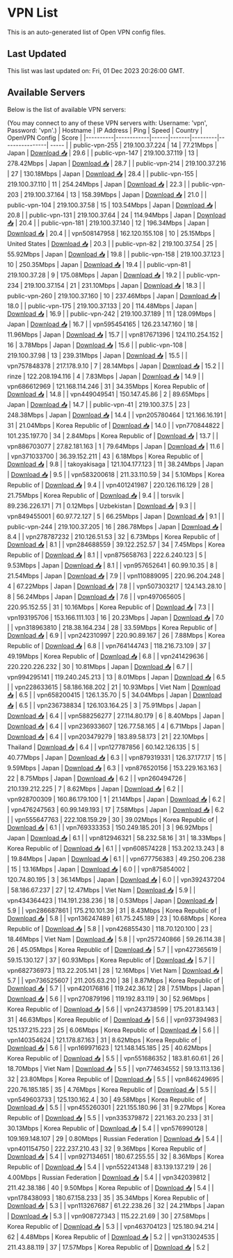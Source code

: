 # VPN List

This is an auto-generated list of Open VPN config files.

## Last Updated

This list was last updated on: Fri, 01 Dec 2023 20:26:00 GMT.

## Available Servers

Below is the list of available VPN servers:

(You may connect to any of these VPN servers with: Username: 'vpn', Password: 'vpn'.)
| Hostname | IP Address | Ping | Speed | Country | OpenVPN Config | Score |
|----------|------------|------|-------|---------|----------------| ----- |
| public-vpn-255 | 219.100.37.224 | 14 | 77.21Mbps | Japan | [Download 📥](./configs/server_0_JP.ovpn) | 29.6 |
| public-vpn-147 | 219.100.37.119 | 13 | 278.42Mbps | Japan | [Download 📥](./configs/server_1_JP.ovpn) | 28.7 |
| public-vpn-214 | 219.100.37.216 | 27 | 130.18Mbps | Japan | [Download 📥](./configs/server_2_JP.ovpn) | 28.4 |
| public-vpn-155 | 219.100.37.110 | 11 | 254.24Mbps | Japan | [Download 📥](./configs/server_3_JP.ovpn) | 22.3 |
| public-vpn-203 | 219.100.37.164 | 13 | 158.39Mbps | Japan | [Download 📥](./configs/server_4_JP.ovpn) | 21.0 |
| public-vpn-104 | 219.100.37.58 | 15 | 103.54Mbps | Japan | [Download 📥](./configs/server_5_JP.ovpn) | 20.8 |
| public-vpn-131 | 219.100.37.64 | 24 | 114.94Mbps | Japan | [Download 📥](./configs/server_6_JP.ovpn) | 20.4 |
| public-vpn-181 | 219.100.37.140 | 12 | 196.34Mbps | Japan | [Download 📥](./configs/server_7_JP.ovpn) | 20.4 |
| vpn508147958 | 162.120.155.108 | 10 | 25.15Mbps | United States | [Download 📥](./configs/server_8_US.ovpn) | 20.3 |
| public-vpn-82 | 219.100.37.54 | 25 | 55.92Mbps | Japan | [Download 📥](./configs/server_9_JP.ovpn) | 19.8 |
| public-vpn-158 | 219.100.37.123 | 10 | 250.35Mbps | Japan | [Download 📥](./configs/server_10_JP.ovpn) | 19.4 |
| public-vpn-81 | 219.100.37.28 | 9 | 175.08Mbps | Japan | [Download 📥](./configs/server_11_JP.ovpn) | 19.2 |
| public-vpn-234 | 219.100.37.154 | 21 | 231.10Mbps | Japan | [Download 📥](./configs/server_12_JP.ovpn) | 18.3 |
| public-vpn-260 | 219.100.37.160 | 10 | 237.46Mbps | Japan | [Download 📥](./configs/server_13_JP.ovpn) | 18.0 |
| public-vpn-175 | 219.100.37.133 | 20 | 114.48Mbps | Japan | [Download 📥](./configs/server_14_JP.ovpn) | 16.9 |
| public-vpn-242 | 219.100.37.189 | 11 | 128.09Mbps | Japan | [Download 📥](./configs/server_15_JP.ovpn) | 16.7 |
| vpn595454165 | 126.23.147.160 | 18 | 11.96Mbps | Japan | [Download 📥](./configs/server_16_JP.ovpn) | 15.7 |
| vpn817671396 | 124.110.254.152 | 16 | 3.78Mbps | Japan | [Download 📥](./configs/server_17_JP.ovpn) | 15.6 |
| public-vpn-108 | 219.100.37.98 | 13 | 239.31Mbps | Japan | [Download 📥](./configs/server_18_JP.ovpn) | 15.5 |
| vpn757848378 | 217.178.9.10 | 7 | 28.14Mbps | Japan | [Download 📥](./configs/server_19_JP.ovpn) | 15.2 |
| rinze | 122.208.194.116 | 4 | 7.83Mbps | Japan | [Download 📥](./configs/server_20_JP.ovpn) | 14.9 |
| vpn686612969 | 121.168.114.246 | 31 | 34.35Mbps | Korea Republic of | [Download 📥](./configs/server_21_KR.ovpn) | 14.8 |
| vpn449049541 | 150.147.45.86 | 2 | 89.65Mbps | Japan | [Download 📥](./configs/server_22_JP.ovpn) | 14.7 |
| public-vpn-41 | 219.100.37.5 | 23 | 248.38Mbps | Japan | [Download 📥](./configs/server_23_JP.ovpn) | 14.4 |
| vpn205780464 | 121.166.16.191 | 31 | 21.04Mbps | Korea Republic of | [Download 📥](./configs/server_24_KR.ovpn) | 14.0 |
| vpn770844822 | 101.235.197.70 | 34 | 2.84Mbps | Korea Republic of | [Download 📥](./configs/server_25_KR.ovpn) | 13.7 |
| vpn886703077 | 27.82.181.163 | 1 | 79.64Mbps | Japan | [Download 📥](./configs/server_26_JP.ovpn) | 11.6 |
| vpn371033700 | 36.39.152.211 | 43 | 6.18Mbps | Korea Republic of | [Download 📥](./configs/server_27_KR.ovpn) | 9.8 |
| takoyakisaga | 121.104.177.123 | 11 | 38.24Mbps | Japan | [Download 📥](./configs/server_28_JP.ovpn) | 9.5 |
| vpn583200618 | 211.33.110.59 | 34 | 5.10Mbps | Korea Republic of | [Download 📥](./configs/server_29_KR.ovpn) | 9.4 |
| vpn401241987 | 220.126.116.129 | 28 | 21.75Mbps | Korea Republic of | [Download 📥](./configs/server_30_KR.ovpn) | 9.4 |
| torsvik | 89.236.226.171 | 71 | 0.12Mbps | Uzbekistan | [Download 📥](./configs/server_31_UZ.ovpn) | 9.3 |
| vpn849455001 | 60.97.72.127 | 5 | 66.25Mbps | Japan | [Download 📥](./configs/server_32_JP.ovpn) | 9.1 |
| public-vpn-244 | 219.100.37.205 | 16 | 286.78Mbps | Japan | [Download 📥](./configs/server_33_JP.ovpn) | 8.4 |
| vpn278787232 | 210.126.51.53 | 32 | 6.73Mbps | Korea Republic of | [Download 📥](./configs/server_34_KR.ovpn) | 8.1 |
| vpn284688559 | 39.122.252.57 | 34 | 7.45Mbps | Korea Republic of | [Download 📥](./configs/server_35_KR.ovpn) | 8.1 |
| vpn875658763 | 222.6.240.123 | 5 | 9.53Mbps | Japan | [Download 📥](./configs/server_36_JP.ovpn) | 8.1 |
| vpn957652641 | 60.99.10.35 | 8 | 21.54Mbps | Japan | [Download 📥](./configs/server_37_JP.ovpn) | 7.9 |
| vpn110889095 | 220.96.204.248 | 4 | 67.22Mbps | Japan | [Download 📥](./configs/server_38_JP.ovpn) | 7.8 |
| vpn507303217 | 124.143.28.10 | 8 | 56.24Mbps | Japan | [Download 📥](./configs/server_39_JP.ovpn) | 7.6 |
| vpn497065605 | 220.95.152.55 | 31 | 10.16Mbps | Korea Republic of | [Download 📥](./configs/server_40_KR.ovpn) | 7.3 |
| vpn193195706 | 153.166.111.103 | 16 | 20.23Mbps | Japan | [Download 📥](./configs/server_41_JP.ovpn) | 7.0 |
| vpn318963810 | 218.38.164.234 | 28 | 33.59Mbps | Korea Republic of | [Download 📥](./configs/server_42_KR.ovpn) | 6.9 |
| vpn242310997 | 220.90.89.167 | 26 | 7.88Mbps | Korea Republic of | [Download 📥](./configs/server_43_KR.ovpn) | 6.8 |
| vpn764144743 | 118.216.73.109 | 37 | 49.19Mbps | Korea Republic of | [Download 📥](./configs/server_44_KR.ovpn) | 6.8 |
| vpn241429636 | 220.220.226.232 | 30 | 10.81Mbps | Japan | [Download 📥](./configs/server_45_JP.ovpn) | 6.7 |
| vpn994295141 | 119.240.245.213 | 13 | 8.01Mbps | Japan | [Download 📥](./configs/server_46_JP.ovpn) | 6.5 |
| vpn228633615 | 58.186.168.202 | 21 | 10.93Mbps | Viet Nam | [Download 📥](./configs/server_47_VN.ovpn) | 6.5 |
| vpn658200415 | 126.1.35.70 | 5 | 34.04Mbps | Japan | [Download 📥](./configs/server_48_JP.ovpn) | 6.5 |
| vpn236738834 | 126.103.164.25 | 3 | 75.91Mbps | Japan | [Download 📥](./configs/server_49_JP.ovpn) | 6.4 |
| vpn588256277 | 27.114.80.179 | 6 | 8.40Mbps | Japan | [Download 📥](./configs/server_50_JP.ovpn) | 6.4 |
| vpn236933607 | 126.77.58.165 | 4 | 6.71Mbps | Japan | [Download 📥](./configs/server_51_JP.ovpn) | 6.4 |
| vpn203479279 | 183.89.58.173 | 21 | 22.10Mbps | Thailand | [Download 📥](./configs/server_52_TH.ovpn) | 6.4 |
| vpn127787856 | 60.142.126.135 | 5 | 40.77Mbps | Japan | [Download 📥](./configs/server_53_JP.ovpn) | 6.3 |
| vpn879319331 | 126.37.177.17 | 15 | 9.59Mbps | Japan | [Download 📥](./configs/server_54_JP.ovpn) | 6.3 |
| vpn876520156 | 153.229.163.163 | 22 | 8.75Mbps | Japan | [Download 📥](./configs/server_55_JP.ovpn) | 6.2 |
| vpn260494726 | 210.139.212.225 | 7 | 8.62Mbps | Japan | [Download 📥](./configs/server_56_JP.ovpn) | 6.2 |
| vpn928700309 | 160.86.179.100 | 1 | 21.14Mbps | Japan | [Download 📥](./configs/server_57_JP.ovpn) | 6.2 |
| vpn476247563 | 60.99.149.193 | 17 | 7.58Mbps | Japan | [Download 📥](./configs/server_58_JP.ovpn) | 6.2 |
| vpn555647763 | 222.108.159.29 | 30 | 39.02Mbps | Korea Republic of | [Download 📥](./configs/server_59_KR.ovpn) | 6.1 |
| vpn769333353 | 150.249.185.201 | 3 | 96.92Mbps | Japan | [Download 📥](./configs/server_60_JP.ovpn) | 6.1 |
| vpn812946321 | 58.232.58.16 | 31 | 18.33Mbps | Korea Republic of | [Download 📥](./configs/server_61_KR.ovpn) | 6.1 |
| vpn608574228 | 153.202.13.243 | 8 | 19.84Mbps | Japan | [Download 📥](./configs/server_62_JP.ovpn) | 6.1 |
| vpn677756383 | 49.250.206.238 | 15 | 13.16Mbps | Japan | [Download 📥](./configs/server_63_JP.ovpn) | 6.0 |
| vpn875854002 | 120.74.80.195 | 3 | 36.14Mbps | Japan | [Download 📥](./configs/server_64_JP.ovpn) | 6.0 |
| vpn392437204 | 58.186.67.237 | 27 | 12.47Mbps | Viet Nam | [Download 📥](./configs/server_65_VN.ovpn) | 5.9 |
| vpn434364423 | 114.191.238.236 | 18 | 0.53Mbps | Japan | [Download 📥](./configs/server_66_JP.ovpn) | 5.9 |
| vpn286687861 | 175.210.101.39 | 31 | 8.43Mbps | Korea Republic of | [Download 📥](./configs/server_67_KR.ovpn) | 5.8 |
| vpn136247489 | 61.75.245.189 | 23 | 10.68Mbps | Korea Republic of | [Download 📥](./configs/server_68_KR.ovpn) | 5.8 |
| vpn426855430 | 118.70.120.100 | 23 | 18.46Mbps | Viet Nam | [Download 📥](./configs/server_69_VN.ovpn) | 5.8 |
| vpn257240866 | 59.26.114.38 | 26 | 45.05Mbps | Korea Republic of | [Download 📥](./configs/server_70_KR.ovpn) | 5.7 |
| vpn427365619 | 59.15.130.127 | 37 | 60.93Mbps | Korea Republic of | [Download 📥](./configs/server_71_KR.ovpn) | 5.7 |
| vpn682736973 | 113.22.205.141 | 28 | 12.16Mbps | Viet Nam | [Download 📥](./configs/server_72_VN.ovpn) | 5.7 |
| vpn736525607 | 211.205.63.210 | 38 | 8.87Mbps | Korea Republic of | [Download 📥](./configs/server_73_KR.ovpn) | 5.7 |
| vpn420176816 | 119.242.36.12 | 28 | 7.51Mbps | Japan | [Download 📥](./configs/server_74_JP.ovpn) | 5.6 |
| vpn270879196 | 119.192.83.119 | 30 | 52.96Mbps | Korea Republic of | [Download 📥](./configs/server_75_KR.ovpn) | 5.6 |
| vpn243738599 | 175.201.83.143 | 31 | 46.63Mbps | Korea Republic of | [Download 📥](./configs/server_76_KR.ovpn) | 5.6 |
| vpn937394983 | 125.137.215.223 | 25 | 6.06Mbps | Korea Republic of | [Download 📥](./configs/server_77_KR.ovpn) | 5.6 |
| vpn140354624 | 121.178.87.163 | 31 | 8.62Mbps | Korea Republic of | [Download 📥](./configs/server_78_KR.ovpn) | 5.6 |
| vpn169971623 | 121.148.145.185 | 25 | 40.62Mbps | Korea Republic of | [Download 📥](./configs/server_79_KR.ovpn) | 5.5 |
| vpn551686352 | 183.81.60.61 | 26 | 18.70Mbps | Viet Nam | [Download 📥](./configs/server_80_VN.ovpn) | 5.5 |
| vpn774634552 | 59.13.113.136 | 32 | 23.80Mbps | Korea Republic of | [Download 📥](./configs/server_81_KR.ovpn) | 5.5 |
| vpn846249695 | 220.76.185.185 | 35 | 4.76Mbps | Korea Republic of | [Download 📥](./configs/server_82_KR.ovpn) | 5.5 |
| vpn549603733 | 125.130.162.4 | 30 | 49.58Mbps | Korea Republic of | [Download 📥](./configs/server_83_KR.ovpn) | 5.5 |
| vpn455260301 | 221.155.180.96 | 31 | 9.27Mbps | Korea Republic of | [Download 📥](./configs/server_84_KR.ovpn) | 5.5 |
| vpn335379872 | 221.163.20.233 | 31 | 30.13Mbps | Korea Republic of | [Download 📥](./configs/server_85_KR.ovpn) | 5.4 |
| vpn576990128 | 109.169.148.107 | 29 | 0.80Mbps | Russian Federation | [Download 📥](./configs/server_86_RU.ovpn) | 5.4 |
| vpn401154750 | 222.237.210.43 | 32 | 9.36Mbps | Korea Republic of | [Download 📥](./configs/server_87_KR.ovpn) | 5.4 |
| vpn927134651 | 180.67.255.55 | 32 | 8.36Mbps | Korea Republic of | [Download 📥](./configs/server_88_KR.ovpn) | 5.4 |
| vpn552241348 | 83.139.137.219 | 26 | 4.00Mbps | Russian Federation | [Download 📥](./configs/server_89_RU.ovpn) | 5.4 |
| vpn342039812 | 211.42.38.186 | 40 | 9.50Mbps | Korea Republic of | [Download 📥](./configs/server_90_KR.ovpn) | 5.4 |
| vpn178438093 | 180.67.158.233 | 35 | 35.34Mbps | Korea Republic of | [Download 📥](./configs/server_91_KR.ovpn) | 5.3 |
| vpn113267687 | 61.22.238.26 | 32 | 24.21Mbps | Japan | [Download 📥](./configs/server_92_JP.ovpn) | 5.3 |
| vpn908727343 | 115.22.21.69 | 30 | 27.58Mbps | Korea Republic of | [Download 📥](./configs/server_93_KR.ovpn) | 5.3 |
| vpn463704123 | 125.180.94.214 | 62 | 4.48Mbps | Korea Republic of | [Download 📥](./configs/server_94_KR.ovpn) | 5.2 |
| vpn313024535 | 211.43.88.119 | 37 | 17.57Mbps | Korea Republic of | [Download 📥](./configs/server_95_KR.ovpn) | 5.2 |
